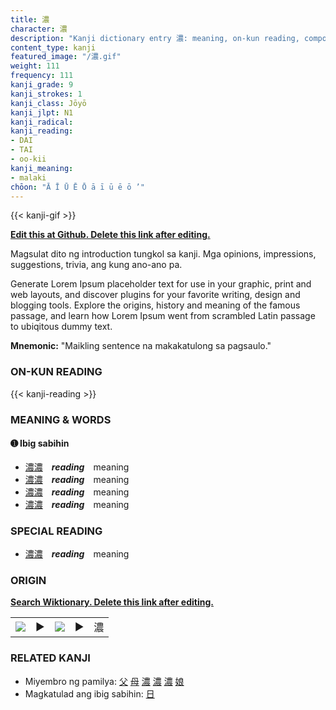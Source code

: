 ```yaml
---
title: 濃
character: 濃
description: "Kanji dictionary entry 濃: meaning, on-kun reading, compounds, origin, related kanji"
content_type: kanji
featured_image: "/濃.gif"
weight: 111
frequency: 111
kanji_grade: 9
kanji_strokes: 1
kanji_class: Jōyō
kanji_jlpt: N1
kanji_radical: 
kanji_reading: 
- DAI
- TAI
- oo-kii
kanji_meaning:
- malaki
chōon: "Ā Ī Ū Ē Ō ā ī ū ē ō ’"
---
```

[//]: # (Don't edit the line below. Kanji animated GIF code is automatically generated.)
{{< kanji-gif >}}

[//]: # (Edit below this line.)

**[Edit this at Github. Delete this link after editing.](https://github.com/tim0g/tim/tree/main/content/kanji/濃/index.md)**

Magsulat dito ng introduction tungkol sa kanji. Mga opinions, impressions, suggestions, trivia, ang kung ano-ano pa.

Generate Lorem Ipsum placeholder text for use in your graphic, print and web layouts, and discover plugins for your favorite writing, design and blogging tools. Explore the origins, history and meaning of the famous passage, and learn how Lorem Ipsum went from scrambled Latin passage to ubiqitous dummy text.
 
**Mnemonic:** "Maikling sentence na makakatulong sa pagsaulo."

### ON-KUN READING

[//]: # (Don't edit the line below. ON-KUN READING code is automatically generated.)
{{< kanji-reading >}}

### MEANING & WORDS

#### ➊ **Ibig sabihin**
  - [濃](../濃)[濃](../濃)　***reading***　meaning
  - [濃](../濃)[濃](../濃)　***reading***　meaning
  - [濃](../濃)[濃](../濃)　***reading***　meaning
  - [濃](../濃)[濃](../濃)　***reading***　meaning

### SPECIAL READING
  - [濃](../濃)[濃](../濃)　***reading***　meaning

### ORIGIN

**[Search Wiktionary. Delete this link after editing.](https://wiktionary.org/wiki/濃)**
<table class="kanji-table"><tr><td>
<img src="60px-濃-bronze.svg.png">
</td><td>▶</td><td>
<img src="60px-濃-oracle.svg.png">
</td><td>▶</td>
<td class="kanji-origin">濃</td>
</tr></table>

### RELATED KANJI
- Miyembro ng pamilya: [父](../父) [母](../母) [濃](../濃) [濃](../濃) [濃](../濃) [娘](../娘)
- Magkatulad ang ibig sabihin: [日](../日)

